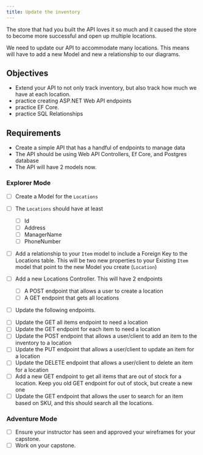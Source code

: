 ```yaml
---
title: Update the inventory
---
```


The store that had you built the API loves it so much and it caused the store to become more successful and open up multiple locations.

We need to update our API to accommodate many locations. This means will have to add a new Model and new a relationship to our diagrams.

## Objectives

- Extend your API to not only track inventory, but also track how much we have at each location.
- practice creating ASP.NET Web API endpoints
- practice EF Core.
- practice SQL Relationships

## Requirements

- Create a simple API that has a handful of endpoints to manage data
- The API should be using Web API Controllers, Ef Core, and Postgres database
- The API will have 2 models now.

### Explorer Mode

- [ ] Create a Model for the `Locations`
- [ ] The `Locations` should have at least

  - [ ] Id
  - [ ] Address
  - [ ] ManagerName
  - [ ] PhoneNumber

- [ ] Add a relationship to your `Item` model to include a Foreign Key to the Locations table. This will be two new properties to your Existing `Item` model that point to the new Model you create (`Location`)

- [ ] Add a new Locations Controller. This will have 2 endpoints

  - [ ] A POST endpoint that allows a user to create a location
  - [ ] A GET endpoint that gets all locations

- [ ] Update the following endpoints.

* [ ] Update the GET all items endpoint to need a location
* [ ] Update the GET endpoint for each item to need a location
* [ ] Update the POST endpoint that allows a user/client to add an item to the inventory to a location
* [ ] Update the PUT endpoint that allows a user/client to update an item for a location
* [ ] Update the DELETE endpoint that allows a user/client to delete an item for a location
* [ ] Add a new GET endpoint to get all items that are out of stock for a location. Keep you old GET endpoint for out of stock, but create a new one
* [ ] Update the GET endpoint that allows the user to search for an item based on SKU, and this should search all the locations.

### Adventure Mode

- [ ] Ensure your instructor has seen and approved your wireframes for your capstone.
- [ ] Work on your capstone.
